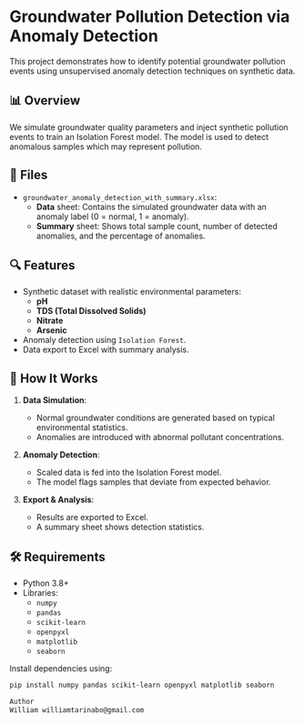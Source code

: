 # Groundwater Pollution Detection via Anomaly Detection

This project demonstrates how to identify potential groundwater pollution events using unsupervised anomaly detection techniques on synthetic data.

## 📊 Overview

We simulate groundwater quality parameters and inject synthetic pollution events to train an Isolation Forest model. The model is used to detect anomalous samples which may represent pollution.

## 📁 Files

- `groundwater_anomaly_detection_with_summary.xlsx`: 
  - **Data** sheet: Contains the simulated groundwater data with an anomaly label (0 = normal, 1 = anomaly).
  - **Summary** sheet: Shows total sample count, number of detected anomalies, and the percentage of anomalies.

## 🔍 Features

- Synthetic dataset with realistic environmental parameters:
  - **pH**
  - **TDS (Total Dissolved Solids)**
  - **Nitrate**
  - **Arsenic**
- Anomaly detection using `Isolation Forest`.
- Data export to Excel with summary analysis.

## 🧪 How It Works

1. **Data Simulation**:
   - Normal groundwater conditions are generated based on typical environmental statistics.
   - Anomalies are introduced with abnormal pollutant concentrations.

2. **Anomaly Detection**:
   - Scaled data is fed into the Isolation Forest model.
   - The model flags samples that deviate from expected behavior.

3. **Export & Analysis**:
   - Results are exported to Excel.
   - A summary sheet shows detection statistics.

## 🛠 Requirements

- Python 3.8+
- Libraries:
  - `numpy`
  - `pandas`
  - `scikit-learn`
  - `openpyxl`
  - `matplotlib`
  - `seaborn`

Install dependencies using:

```bash
pip install numpy pandas scikit-learn openpyxl matplotlib seaborn

Author
William williamtarinabo@gmail.com
